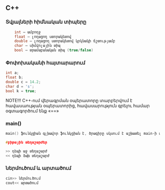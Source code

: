 ## C++
### Տվյալների հիմնական տիպերը
```c++
    int — ամբողջ
    float — լողացող ստորակետով
    double — լողացող ստորակետով կրկնակի ճշտությամբ
    char — սիմվոլային տիպ
    bool — տրամաբանական տիպ (true/false)
```
### Փոփոխականի հայտարարում
```c++
int a;
float b;
double c = 14.2;
char d = 's';
bool k = true;
```
NOTE!!! C++֊ում վերագրման օպերատորը տարբերվում է հավասաության օպերատորից, հավասարություն գրելու համար օգտագործում ենք «==»

### main()
```c++
main() ֆունկցիան գլխավոր ֆունկցիան է, ծրագիրը սկսում է աշխատել main֊ի արաջին տողից և ավարտվում է վերջին տողով։

#բիթային տեղաշարժեր

>> դեպի աջ տեղաշարժ
<< դեպի ձախ տեղաշարժ
```
### ներմուծում և արտածում
```c++
cin>> ներմուծում
cout<< արտածում
```
